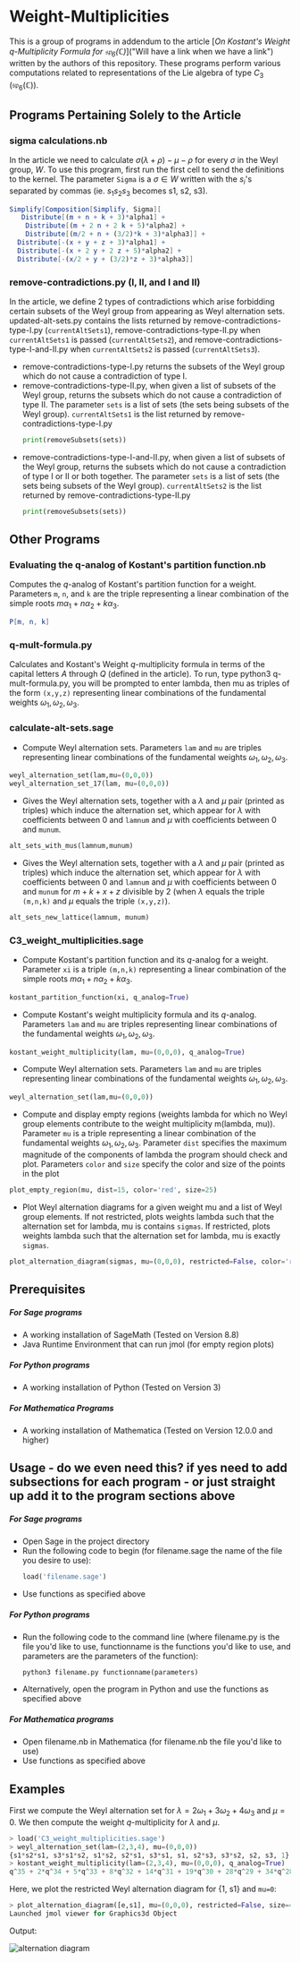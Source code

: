 # Weight-Multiplicities

This is a group of programs in addendum to the article [*On Kostant's Weight $q$-Multiplicity Formula for $\mathfrak{sp}_6(\mathbb{C})$*]("Will have a link when we have a link") written by the authors of this repository. These programs perform various computations related to representations of the Lie algebra of type $C_3$ ($\mathfrak{sp}_6(\mathbb{C})$).

## Programs Pertaining Solely to the Article

### sigma calculations.nb

In the article we need to calculate $\sigma(\lambda + \rho) - \mu - \rho$ for every $\sigma$ in the Weyl group, $W$. To use this program, first run the first cell to send the definitions to the kernel. The parameter `Sigma` is a $\sigma \in W$ written with the $s_i$'s separated by commas (ie. $s_1s_2s_3$ becomes s1, s2, s3).

```Mathematica
Simplify[Composition[Simplify, Sigma][
   Distribute[(m + n + k + 3)*alpha1] + 
    Distribute[(m + 2 n + 2 k + 5)*alpha2] + 
    Distribute[(m/2 + n + (3/2)*k + 3)*alpha3]] + 
  Distribute[-(x + y + z + 3)*alpha1] + 
  Distribute[-(x + 2 y + 2 z + 5)*alpha2] + 
  Distribute[-(x/2 + y + (3/2)*z + 3)*alpha3]]
  ```

### remove-contradictions.py (I, II, and I and II)

In the article, we define 2 types of contradictions which arise forbidding certain subsets of the Weyl group from appearing as Weyl alternation sets. updated-alt-sets.py contains the lists returned by remove-contradictions-type-I.py (`currentAltSets1`), remove-contradictions-type-II.py when `currentAltSets1` is passed (`currentAltSets2`), and remove-contradictions-type-I-and-II.py when `currentAltSets2` is passed (`currentAltSets3`).

- remove-contradictions-type-I.py returns the subsets of the Weyl group which do not cause a contradiction of type I. 
- remove-contradictions-type-II.py, when given a list of subsets of the Weyl group, returns the subsets which do not cause a contradiction of type II. The parameter `sets` is a list of sets (the sets being subsets of the Weyl group). `currentAltSets1` is the list returned by remove-contradictions-type-I.py
  ```Python
  print(removeSubsets(sets))
  ```
- remove-contradictions-type-I-and-II.py, when given a list of subsets of the Weyl group, returns the subsets which do not cause a contradiction of type I or II or both together. The parameter `sets` is a list of sets (the sets being subsets of the Weyl group). `currentAltSets2` is the list returned by remove-contradictions-type-II.py
  ```Python
  print(removeSubsets(sets))
  ```

## Other Programs

### Evaluating the q-analog of Kostant's partition function.nb

Computes the $q$-analog of Kostant's partition function for a weight. Parameters ``m``, ``n``, and ``k`` are the triple representing a linear combination of the simple roots $m\alpha_1+n\alpha_2+k\alpha_3$. 

```Mathematica
P[m, n, k]
```

### q-mult-formula.py

Calculates and Kostant's Weight $q$-multiplicity formula in terms of the capital letters $A$ through $Q$ (defined in the article). To run, type python3 q-mult-formula.py, you will be prompted to enter lambda, then mu as triples of the form `(x,y,z)` representing linear combinations of the fundamental weights $\omega_1,\omega_2,\omega_3$.

### calculate-alt-sets.sage

- Compute Weyl alternation sets. Parameters ``lam`` and ``mu`` are triples representing linear combinations of the fundamental weights $\omega_1,\omega_2,\omega_3$. 
```Python
weyl_alternation_set(lam,mu=(0,0,0))
weyl_alternation_set_17(lam, mu=(0,0,0))
```

- Gives the Weyl alternation sets, together with a $\lambda$ and $\mu$ pair (printed as triples) which induce the alternation set, which appear for $\lambda$ with coefficients between 0 and `lamnum` and $\mu$ with coefficients between 0 and `munum`.
```Python
alt_sets_with_mus(lamnum,munum)
```

- Gives the Weyl alternation sets, together with a $\lambda$ and $\mu$ pair (printed as triples) which induce the alternation set, which appear for $\lambda$ with coefficients between 0 and `lamnum` and $\mu$ with coefficients between 0 and `munum` for $m+k+x+z$ divisible by 2 (when $\lambda$ equals the triple `(m,n,k)` and $\mu$ equals the triple `(x,y,z)`).
```Python
alt_sets_new_lattice(lamnum, munum)
```

### C3_weight_multiplicities.sage

- Compute Kostant's partition function and its $q$-analog for a weight. Parameter ``xi`` is a triple ``(m,n,k)`` representing a linear combination of the simple roots $m\alpha_1+n\alpha_2+k\alpha_3$. 
```Python
kostant_partition_function(xi, q_analog=True)
```
- Compute Kostant's weight multiplicity formula and its $q$-analog. Parameters ``lam`` and ``mu`` are triples representing linear combinations of the fundamental weights $\omega_1,\omega_2,\omega_3$.
```Python
kostant_weight_multiplicity(lam, mu=(0,0,0), q_analog=True)
```
 - Compute Weyl alternation sets. Parameters ``lam`` and ``mu`` are triples representing linear combinations of the fundamental weights $\omega_1,\omega_2,\omega_3$.
 ```Python
 weyl_alternation_set(lam,mu=(0,0,0))
 ```
 - Compute and display empty regions (weights lambda for which no Weyl group elements contribute to the weight multiplicity m(lambda, mu)). Parameter ``mu`` is a triple representing a linear combination of the fundamental weights $\omega_1,\omega_2,\omega_3$. Parameter ``dist`` specifies the maximum magnitude of the components of lambda the program should check and plot. Parameters ``color`` and ``size`` specify the color and size of the points in the plot
 ```Python
 plot_empty_region(mu, dist=15, color='red', size=25)
 ```
 - Plot Weyl alternation diagrams for a given weight mu and a list of Weyl group elements. If not restricted, plots weights lambda such that the alternation set for lambda, mu is contains ``sigmas``. If restricted, plots weights lambda such that the alternation set for lambda, mu is exactly ``sigmas``. 
 ```Python
 plot_alternation_diagram(sigmas, mu=(0,0,0), restricted=False, color='red', dist=20, size=15)
 ```

## Prerequisites

##### For Sage programs

- A working installation of SageMath (Tested on Version 8.8)
- Java Runtime Environment that can run jmol (for empty region plots)

##### For Python programs

- A working installation of Python (Tested on Version 3)

##### For Mathematica Programs

- A working installation of Mathematica (Tested on Version 12.0.0 and higher)

## Usage - do we even need this? if yes need to add subsections for each program - or just straight up add it to the program sections above

##### For Sage programs

- Open Sage in the project directory
- Run the following code to begin (for filename.sage the name of the file you desire to use):
  ```Python 
  load('filename.sage')
  ```
- Use functions as specified above

##### For Python programs

- Run the following code to the command line (where filename.py is the file you'd like to use, functionname is the functions you'd like to use, and parameters are the parameters of the function):
  ```shell
  python3 filename.py functionname(parameters)
  ```
- Alternatively, open the program in Python and use the functions as specified above

##### For Mathematica programs

- Open filename.nb in Mathematica (for filename.nb the file you'd like to use)
- Use functions as specified above

## Examples

First we compute the Weyl alternation set for $\lambda=2\omega_1+3\omega_2+4\omega_3$ and $\mu=0$. We then compute the weight $q$-multiplicity for $\lambda$ and $\mu$.
```Python
> load('C3_weight_multiplicities.sage')
> weyl_alternation_set(lam=(2,3,4), mu=(0,0,0))
{s1*s2*s1, s3*s1*s2, s1*s2, s2*s1, s3*s1, s1, s2*s3, s3*s2, s2, s3, 1}
> kostant_weight_multiplicity(lam=(2,3,4), mu=(0,0,0), q_analog=True)
q^35 + 2*q^34 + 5*q^33 + 8*q^32 + 14*q^31 + 19*q^30 + 28*q^29 + 34*q^28 + 45*q^27 + 50*q^26 + 61*q^25 + 63*q^24 + 72*q^23 + 69*q^22 + 74*q^21 + 64*q^20 + 64*q^19 + 48*q^18 + 44*q^17 + 27*q^16 + 22*q^15 + 10*q^14 + 7*q^13 + 2*q^12 + q^11
```

Here, we plot the restricted Weyl alternation diagram for {1, s1} and ``mu=0``:
```Python
> plot_alternation_diagram([e,s1], mu=(0,0,0), restricted=False, size=40)
Launched jmol viewer for Graphics3d Object
```
Output:

![alternation diagram](1s1.png?raw=true)
